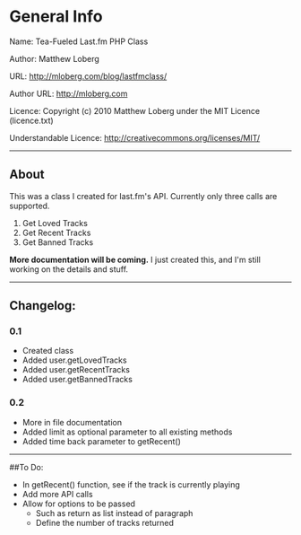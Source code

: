 # General Info

Name: Tea-Fueled Last.fm PHP Class

Author: Matthew Loberg

URL: http://mloberg.com/blog/lastfmclass/

Author URL: http://mloberg.com

Licence: Copyright (c) 2010 Matthew Loberg under the MIT Licence (licence.txt)

Understandable Licence: http://creativecommons.org/licenses/MIT/

***

## About

This was a class I created for last.fm's API. Currently only three calls are supported.

1. Get Loved Tracks
2. Get Recent Tracks
3. Get Banned Tracks

**More documentation will be coming.** I just created this, and I'm still working on the details and stuff.

***

## Changelog:

### 0.1

* Created class
* Added user.getLovedTracks
* Added user.getRecentTracks
* Added user.getBannedTracks

### 0.2

* More in file documentation
* Added limit as optional parameter to all existing methods
* Added time back parameter to getRecent()

***

##To Do:

* In getRecent() function, see if the track is currently playing
* Add more API calls
* Allow for options to be passed
   * Such as return as list instead of paragraph
   * Define the number of tracks returned
